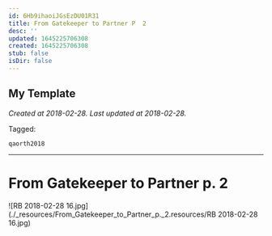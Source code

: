 ```yaml
---
id: 6Hb9ihaoiJGsEzDU01R31
title: From Gatekeeper to Partner P  2
desc: ''
updated: 1645225706308
created: 1645225706308
stub: false
isDir: false
---
```

My Template
---

_Created at 2018-02-28._
_Last updated at 2018-02-28._



Tagged: 
```
qaorth2018
```


---

# From Gatekeeper to Partner p. 2


![RB 2018-02-28 16.jpg](./_resources/From_Gatekeeper_to_Partner_p._2.resources/RB 2018-02-28 16.jpg)

